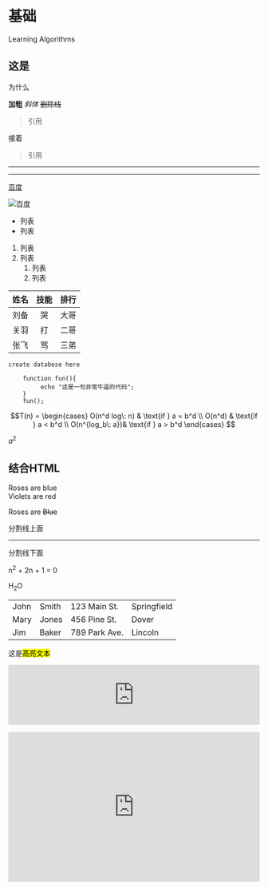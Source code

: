 # 基础

Learning Algorithms

## 这是

为什么

**加粗** *斜体* ~~删除线~~

>引用

接着

>引用

--- 
***

[百度](https://www.baidu.com "baidu")

![百度](address)

- 列表
- 列表
  
1. 列表
2. 列表
   1. 列表
   2. 列表


姓名|技能|排行
--|:--:|--:
刘备|哭|大哥
关羽|打|二哥
张飞|骂|三弟

`create databese here`

```
    function fun(){
         echo "这是一句非常牛逼的代码";
    }
    fun();
```

$$T(n) = 
\begin{cases}
    O(n^d log\: n)  & \text{if } a = b^d \\
    O(n^d)          & \text{if } a < b^d \\
    O(n^{log_b\: a})& \text{if } a > b^d
\end{cases}
$$

$a^2$

## 结合HTML

Roses are blue </br> Violets are red

Roses are <s>Blue</s>

分割线上面
<hr>
分割线下面

n<sup>2</sup> + 2n + 1 = 0

H<sub>2</sub>O

<table class="table table-bordered table-striped table-condensed">
   <tr>
      <td>John</td>
      <td>Smith</td>
      <td>123 Main St.</td>
      <td>Springfield</td>
   </tr>
   <tr>
      <td>Mary</td>
      <td>Jones</td>
      <td>456 Pine St.</td>
      <td>Dover</td>
   </tr>
   <tr>
      <td>Jim</td>
      <td>Baker</td>
      <td>789 Park Ave.</td>
      <td>Lincoln</td>
   </tr>
</table>

这是<mark>高亮文本</mark>

<p><iframe style="width: 100%; height: 120px;" src="https://demo.xiaohuochai.site/css/transition/t18.html" frameborder="0" width="320" height="240"></iframe></p>


<p><iframe style="width: 100%; height: 300px;" src="https://demo.xiaohuochai.site/css/transition/t4.html" frameborder="0" width="320" height="240"></iframe></p>
